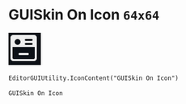 # GUISkin On Icon `64x64`
<img src="/img/GUISkin%20On%20Icon.png" width=64 height=64>

``` CSharp
EditorGUIUtility.IconContent("GUISkin On Icon")
```
```
GUISkin On Icon
```
